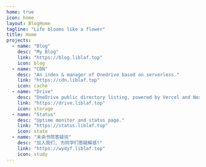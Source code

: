 ```yaml
---
home: true
icon: home
layout: BlogHome
tagline: "Life blooms like a flower"
title: Home
projects:
  - name: "Blog"
    desc: "My Blog"
    link: "https://blog.liblaf.top"
    icon: blog
  - name: "CDN"
    desc: "An index & manager of Onedrive based on serverless."
    link: "https://cdn.liblaf.top"
    icon: cache
  - name: "Drive"
    desc: "OneDrive public directory listing, powered by Vercel and Next.js."
    link: "https://drive.liblaf.top"
    icon: storage
  - name: "Status"
    desc: "Uptime monitor and status page."
    link: "https://status.liblaf.top"
    icon: state
  - name: "未央书院答疑坊"
    desc: "加入我们, 为同学们答疑解惑!"
    link: "https://wydyf.liblaf.top"
    icon: study
---
```

